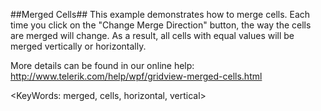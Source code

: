 ##Merged Cells##
This example demonstrates how to merge cells. Each time you click on the "Change Merge Direction" button, the way the cells are merged will change. 
As a result, all cells with equal values will be merged vertically or horizontally. 

More details can be found in our online help:
http://www.telerik.com/help/wpf/gridview-merged-cells.html

<KeyWords: merged, cells, horizontal, vertical>